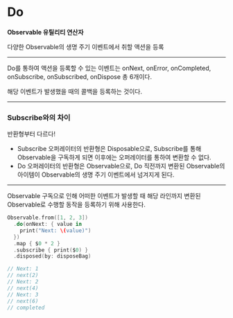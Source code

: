 # Do

**Observable 유틸리티 연산자**

다양한 Observable의 생명 주기 이벤트에서 취할 액션을 등록

---

Do를 통하여 액션을 등록할 수 있는 이벤트는 onNext, onError, onCompleted, onSubscribe, onSubscribed, onDispose 총 6개이다.

해당 이벤트가 발생했을 때의 콜백을 등록하는 것이다.

---

### Subscribe와의 차이

반환형부터 다르다!

- Subscribe 오퍼레이터의 반환형은 Disposable으로, Subscribe를 통해 Observable을 구독하게 되면 이후에는 오퍼레이터를 통하여 변환할 수 없다.
- Do 오퍼레이터의 반환형은 Observable으로, Do 직전까지 변환된 Observable의 아이템이 Observable의 생명 주기 이벤트에서 넘겨지게 된다.

---

Observable 구독으로 인해 어떠한 이벤트가 발생할 때 해당 라인까지 변환된 Observable로 수행할 동작을 등록하기 위해 사용한다.

```swift
Observable.from([1, 2, 3])
  .do(onNext: { value in
    print("Next: \(value)")
  })
  .map { $0 * 2 }
  .subscribe { print($0) }
  .disposed(by: disposeBag)

// Next: 1
// next(2)
// Next: 2
// next(4)
// Next: 3
// next(6)
// completed
```


